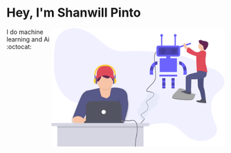 # __Hey, I'm Shanwill Pinto__
<img src="profile.svg" width="400" align="right">
<h14>I do machine learning and Ai</h4> :octocat:
